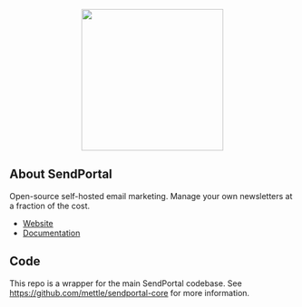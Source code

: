 <p align="center"><img src="https://sendportal.io/img/sendportal.png" width="250"></p>

## About SendPortal

Open-source self-hosted email marketing. Manage your own newsletters at a fraction of the cost.

- [Website](https://sendportal.io)
- [Documentation](https://sendportal.io/docs)


## Code

This repo is a wrapper for the main SendPortal codebase. See https://github.com/mettle/sendportal-core for more information.
